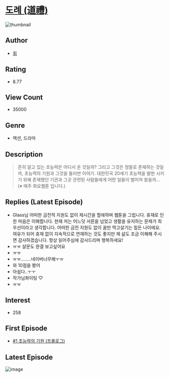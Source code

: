 # [도례 (道禮)](https://comic.naver.com/bestChallenge/list?titleId=739662)
![thumbnail](https://image-comic.pstatic.net/user_contents_data/challenge_comic/2020/12/01/212396/thumbnail_202x1643b54dfaf_5a89_46e8_a2ca_026df4a0bb30_00001779.JPEG)

## Author
- [휘](https://comic.naver.com/artistTitle?id=212396)

## Rating
- 8.77

## View Count
- 35000

## Genre
- 액션, 드라마

## Description
> 흔히 알고 있는 초능력은 어디서 온 것일까? 그리고 그것은 정말로 존재하는 것일까, 초능력의 기원과 그것을 둘러싼 이야기. 대한민국 20세기 초능력을 발현 시키기 위해 존재했던 기관과 그곳 관련된 사람들에게 어떤 일들이 벌어져 왔을까... (※ 매주 화요웹툰 입니다.)

## Replies (Latest Episode)
- Glass님 어떠한 금전적 지원도 없이 제시간을 할애하며 웹툰을 그립니다. 휴재로 인한 마음은 이해합니다. 현재 저는 어느덧 서른을 넘었고 생활을 유지하는 문제가 최우선이라고 생각합니다. 어떠한 금전 지원도 없이 꿈만 먹고살기는 힘든 나이에요. 여유가 되어 휴재 없이 지속적으로 연재하는 것도 좋지만 제 삶도 조금 이해해 주시면 감사하겠습니다. 항상 읽어주심에 감사드리며 행복하세요!
- ㅠㅠ 살문도 완결 보고싶어요
- ㅠㅠ
- ㅠㅠ........네이버너무해ㅜㅠ
- 와 10점을 봤어
- 아쉽다..ㅜㅜ
- 작가님화이팅 ♡
- ㅠㅠ

## Interest
- 258

## First Episode
- [#1 초능력의 기원 (프롤로그)](https://comic.naver.com/bestChallenge/detail?titleId=739662&no=1)

## Latest Episode
![image](https://image-comic.pstatic.net/user_contents_data/challenge_comic/2021/02/01/212396/upload_3689065132974487905.jpeg)
